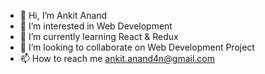 - 👋 Hi, I’m Ankit Anand
- 👀 I’m interested in Web Development
- 🌱 I’m currently learning React & Redux
- 💞️ I’m looking to collaborate on Web Development Project
- 📫 How to reach me ankit.anand4n@gmail.com

<!---
ankit5a/ankit5a is a ✨ special ✨ repository because its `README.md` (this file) appears on your GitHub profile.
You can click the Preview link to take a look at your changes.
--->
